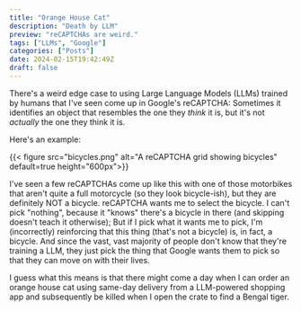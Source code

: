 ```yaml
---
title: "Orange House Cat"
description: "Death by LLM"
preview: "reCAPTCHAs are weird."
tags: ["LLMs", "Google"]
categories: ["Posts"]
date: 2024-02-15T19:42:49Z
draft: false
---
```


There's a weird edge case to using Large Language Models (LLMs) trained by humans that I've seen come up in Google's reCAPTCHA: Sometimes it identifies an object that resembles the one they _think_ it is, but it's not _actually_ the one they think it is.

Here's an example:

{{< figure
  src="bicycles.png"
  alt="A reCAPTCHA grid showing bicycles" default=true height="600px">}}

I've seen a few reCAPTCHAs come up like this with one of those motorbikes that aren't quite a full motorcycle (so they look bicycle-ish), but they are definitely NOT a bicycle. reCAPTCHA wants me to select the bicycle. I can't pick "nothing", because it "knows" there's a bicycle in there (and skipping doesn't teach it otherwise); But if I pick what it wants me to pick, I'm (incorrectly) reinforcing that this thing (that's not a bicycle) is, in fact, a bicycle. And since the vast, vast majority of people don't know that they're training a LLM, they just pick the thing that Google wants them to pick so that they can move on with their lives.

I guess what this means is that there might come a day when I can order an orange house cat using same-day delivery from a LLM-powered shopping app and subsequently be killed when I open the crate to find a Bengal tiger.
